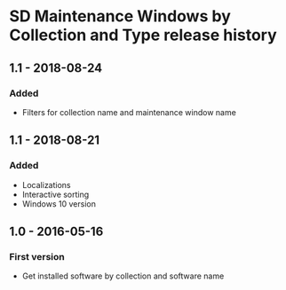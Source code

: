 # SD Maintenance Windows by Collection and Type release history

## 1.1 - 2018-08-24

### Added

* Filters for collection name and maintenance window name

## 1.1 - 2018-08-21

### Added

* Localizations
* Interactive sorting
* Windows 10 version

## 1.0 - 2016-05-16

### First version

* Get installed software by collection and software name